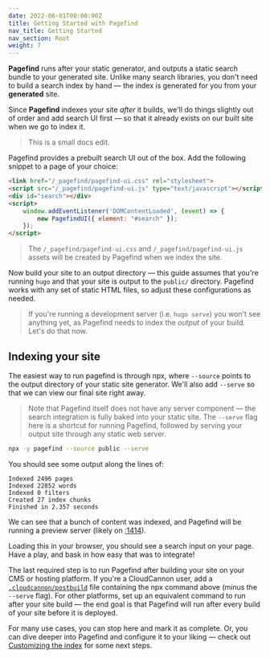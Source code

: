 ```yaml
---
date: 2022-06-01T00:00:00Z
title: Getting Started with Pagefind
nav_title: Getting Started
nav_section: Root
weight: 7
---
```

**Pagefind** runs after your static generator, and outputs a static search bundle to your generated site. Unlike many search libraries, you don't need to build a search index by hand — the index is generated for you from your **generated** site.&nbsp; &nbsp;

Since **Pagefind** indexes your site *after* it builds, we'll do things slightly out of order and add search UI first — so that it already exists on our built site when we go to index it.

> This is a small docs edit.

Pagefind provides a prebuilt search UI out of the box. Add the following snippet to a page of your choice:

```html
<link href="/_pagefind/pagefind-ui.css" rel="stylesheet">
<script src="/_pagefind/pagefind-ui.js" type="text/javascript"></script>
<div id="search"></div>
<script>
    window.addEventListener('DOMContentLoaded', (event) => {
        new PagefindUI({ element: "#search" });
    });
</script>
```

> The `/_pagefind/pagefind-ui.css` and `/_pagefind/pagefind-ui.js` assets will be created by Pagefind when we index the site.

Now build your site to an output directory — this guide assumes that you're running `hugo` and that your site is output to the `public/` directory. Pagefind works with any set of static HTML files, so adjust these configurations as needed.

> If you're running a development server (i.e. `hugo serve`) you won't see anything yet, as Pagefind needs to index the *output* of your build. Let's do that now.

## Indexing your site

The easiest way to run pagefind is through npx, where `--source` points to the output directory of your static site generator. We'll also add `--serve` so that we can view our final site right away.

> Note that Pagefind itself does not have any server component — the search integration is fully baked into your static site. The `--serve` flag here is a shortcut for running Pagefind, followed by serving your output site through any static web server.

```bash
npx -y pagefind --source public --serve
```

You should see some output along the lines of:

```
Indexed 2496 pages
Indexed 22852 words
Indexed 0 filters
Created 27 index chunks
Finished in 2.357 seconds
```

We can see that a bunch of content was indexed, and Pagefind will be running a preview server (likely on [\:1414](http://localhost:1414)).

Loading this in your browser, you should see a search input on your page. Have a play, and bask in how easy that was to integrate!

The last required step is to run Pagefind after building your site on your CMS or hosting platform. If you're a CloudCannon user, add a [`.cloudcannon/postbuild`](https://cloudcannon.com/documentation/articles/extending-your-build-process-with-hooks/) file containing the npx command above (minus the `--serve` flag). For other platforms, set up an equivalent command to run after your site build — the end goal is that Pagefind will run after every build of your site before it is deployed.

For many use cases, you can stop here and mark it as complete. Or, you can dive deeper into Pagefind and configure it to your liking — check out [Customizing the index](/docs/indexing/) for some next steps.